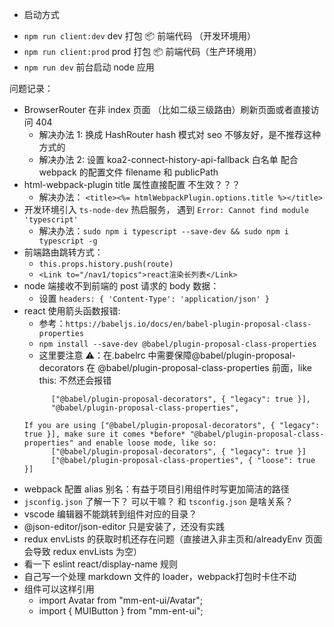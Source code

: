 - 启动方式

* `npm run client:dev` dev 打包 📦 前端代码 （开发环境用）
* `npm run client:prod` prod 打包 📦 前端代码（生产环境用）
* `npm run dev` 前台启动 node 应用

问题记录：

- BrowserRouter 在非 index 页面 （比如二级三级路由）刷新页面或者直接访问 404
  - 解决办法 1: 换成 HashRouter hash 模式对 seo 不够友好，是不推荐这种方式的
  - 解决办法 2: 设置 koa2-connect-history-api-fallback 白名单 配合 webpack 的配置文件 filename 和 publicPath
- html-webpack-plugin title 属性直接配置 不生效？？？
  - 解决办法： `<title><%= htmlWebpackPlugin.options.title %></title>`
- 开发环境引入 `ts-node-dev` 热启服务， 遇到 `Error: Cannot find module 'typescript'`
  - 解决办法：`sudo npm i typescript --save-dev && sudo npm i typescript -g`
- 前端路由跳转方式：
  - `this.props.history.push(route)`
  - `<Link to="/nav1/topics">react渲染长列表</Link>`
- node 端接收不到前端的 post 请求的 body 数据：
  - 设置 `headers: { 'Content-Type': 'application/json' }`
- react 使用箭头函数报错:
  - 参考：`https://babeljs.io/docs/en/babel-plugin-proposal-class-properties`
  - `npm install --save-dev @babel/plugin-proposal-class-properties`
  - 这里要注意 ⚠️：在.babelrc 中需要保障@babel/plugin-proposal-decorators 在 @babel/plugin-proposal-class-properties 前面，like this: 不然还会报错
  ```
        ["@babel/plugin-proposal-decorators", { "legacy": true }],
        "@babel/plugin-proposal-class-properties",
  ```
  ```
  If you are using ["@babel/plugin-proposal-decorators", { "legacy": true }], make sure it comes *before* "@babel/plugin-proposal-class-properties" and enable loose mode, like so:
        ["@babel/plugin-proposal-decorators", { "legacy": true }]
        ["@babel/plugin-proposal-class-properties", { "loose": true }]
  ```
- webpack 配置 alias 别名：有益于项目引用组件时写更加简洁的路径
- `jsconfig.json` 了解一下？ 可以干嘛？ 和 `tsconfig.json` 是啥关系？
- vscode 编辑器不能跳转到组件对应的目录？
- @json-editor/json-editor 只是安装了，还没有实践
- redux envLists 的获取时机还存在问题（直接进入非主页和/alreadyEnv 页面会导致 redux envLists 为空）
- 看一下 eslint react/display-name 规则
- 自己写一个处理 markdown 文件的 loader，webpack打包时卡住不动
- 组件可以这样引用
  - import Avatar from "mm-ent-ui/Avatar";
  - import { MUIButton } from "mm-ent-ui";